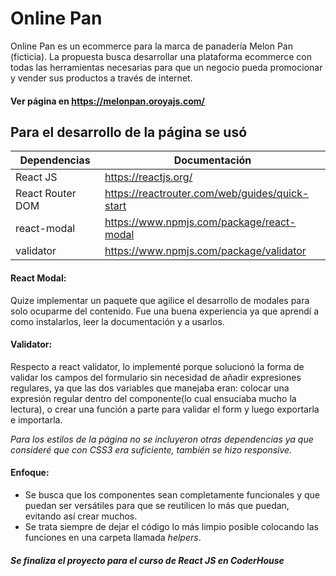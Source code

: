# Online Pan
Online Pan es un ecommerce para la marca de panadería Melon Pan (ficticia). La propuesta busca desarrollar una plataforma ecommerce con todas las herramientas necesarias para que un negocio pueda promocionar y vender sus productos a través de internet. 

#### Ver página en https://melonpan.oroyajs.com/
## Para el desarrollo de la página se usó

| Dependencias | Documentación |
| ------ | ------ |
| React JS | https://reactjs.org/ |
| React Router DOM | https://reactrouter.com/web/guides/quick-start|
| react-modal | https://www.npmjs.com/package/react-modal |
| validator | https://www.npmjs.com/package/validator |

#### React Modal:
Quize implementar un paquete que agilice el desarrollo de modales para solo ocuparme del contenido. Fue una buena experiencia ya que aprendí a como instalarlos, leer la documentación y a usarlos.

#### Validator:
Respecto a react validator, lo implementé porque solucionó la forma de validar los campos del formulario sin necesidad de añadir expresiones regulares, ya que las dos variables que manejaba eran: colocar una expresión regular dentro del componente(lo cual ensuciaba mucho la lectura), o crear una función a parte para validar el form y luego exportarla e importarla.

*Para los estilos de la página no se incluyeron otras dependencias ya que consideré que con CSS3 era suficiente, también se hizo responsive.*

#### Enfoque:
- Se busca que los componentes sean completamente funcionales y que puedan ser versátiles para que se reutilicen lo más que puedan, evitando así crear muchos.
- Se trata siempre de dejar el código lo más limpio posible colocando las funciones en una carpeta llamada *helpers*.



##### Se finaliza el proyecto para el curso de React JS en CoderHouse
